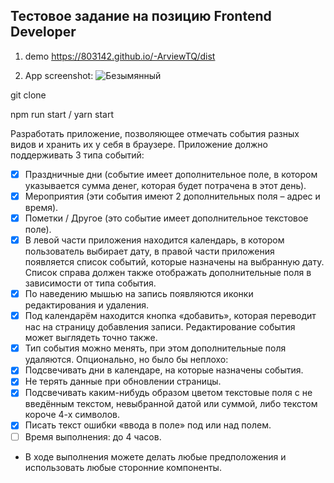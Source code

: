 ## Тестовое задание на позицию Frontend Developer

1. demo https://803142.github.io/-ArviewTQ/dist

2. App screenshot:
![Безымянный](https://803142.github.io/-ArviewTQ/preview.png)


git clone

npm run start
/
yarn start

Разработать приложение, позволяющее отмечать события разных видов и хранить их у себя в браузере.
Приложение должно поддерживать 3 типа событий: 
- [x] Праздничные дни (событие имеет дополнительное поле, в котором указывается сумма денег, 
которая будет потрачена в этот день).
- [x] Мероприятия (эти события имеют 2 дополнительных поля – адрес и время).
- [x] Пометки / Другое (это событие имеет дополнительное текстовое поле).
- [x] В левой части приложения находится календарь, в котором пользователь выбирает дату, в правой части 
приложения появляется список событий, которые назначены на выбранную дату. Список справа должен 
также отображать дополнительные поля в зависимости от типа события.
- [x] По наведению мышью на запись появляются иконки редактирования и удаления.
- [x] Под календарём находится кнопка «добавить», которая переводит нас на страницу добавления записи. 
Редактирование события может выглядеть точно также.
- [x] Тип события можно менять, при этом дополнительные поля 
удаляются.
Опционально, но было бы неплохо:
- [x] Подсвечивать дни в календаре, на которые 
назначены события.
- [x] Не терять данные при обновлении страницы.
- [x] Подсвечивать каким-нибудь образом цветом 
текстовые поля с не введённым текстом, невыбранной 
датой или суммой, либо текстом короче 4-х символов.
- [x] Писать текст ошибки «ввода в поле» под или над 
полем.
- [ ] Время выполнения: до 4 часов.
* В ходе выполнения можете делать любые предположения
и использовать любые сторонние компоненты.
